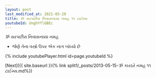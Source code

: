 ```yaml
---
layout: post
last_modified_at: 2021-03-29
title: ૐ સરપછીરા નિવાસનાયા નમહ ૧૧ ટાઈમ્સ
youtubeId: UnghYflGBEc
---
```

 
 
 ૐ સરપછીરા નિવાસનાયા નમહ  
 
 -  જેણે તેના વસ્ત્રો ઉપર એક નાગ બાંધ્યો છે 
 
  
 
  
 
 
 
 
 
 


{% include youtubePlayer.html id=page.youtubeId %}
 
[Next]({{ site.baseurl }}{% link  split1/_posts/2013-05-15-ૐ કારઠરે નમહ ૧૧ ટાઈમ્સ.md%})
 
